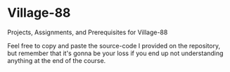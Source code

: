# Village-88
Projects, Assignments, and Prerequisites for Village-88

Feel free to copy and paste the source-code I provided on the repository, but remember that
it's gonna be your loss if you end up not understanding anything at the end of the course.
